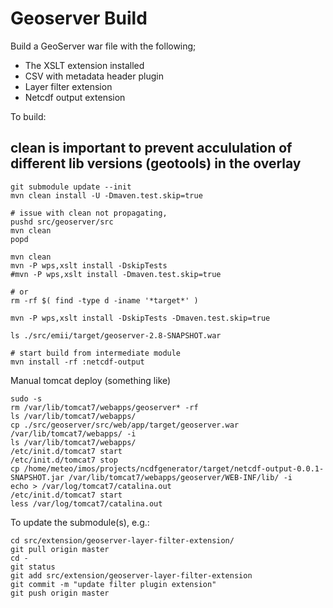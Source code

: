 Geoserver Build
===============

Build a GeoServer war file with the following;

* The XSLT extension installed
* CSV with metadata header plugin
* Layer filter extension
* Netcdf output extension

To build:

## clean is important to prevent accululation of different lib versions (geotools) in the overlay

```
git submodule update --init
mvn clean install -U -Dmaven.test.skip=true

# issue with clean not propagating,
pushd src/geoserver/src
mvn clean
popd

mvn clean
mvn -P wps,xslt install -DskipTests
#mvn -P wps,xslt install -Dmaven.test.skip=true

# or
rm -rf $( find -type d -iname '*target*' ) 

mvn -P wps,xslt install -DskipTests -Dmaven.test.skip=true

ls ./src/emii/target/geoserver-2.8-SNAPSHOT.war

# start build from intermediate module
mvn install -rf :netcdf-output

```

Manual tomcat deploy (something like)
```
sudo -s
rm /var/lib/tomcat7/webapps/geoserver* -rf
ls /var/lib/tomcat7/webapps/
cp ./src/geoserver/src/web/app/target/geoserver.war  /var/lib/tomcat7/webapps/ -i
ls /var/lib/tomcat7/webapps/
/etc/init.d/tomcat7 start
/etc/init.d/tomcat7 stop
cp /home/meteo/imos/projects/ncdfgenerator/target/netcdf-output-0.0.1-SNAPSHOT.jar /var/lib/tomcat7/webapps/geoserver/WEB-INF/lib/ -i
echo > /var/log/tomcat7/catalina.out
/etc/init.d/tomcat7 start
less /var/log/tomcat7/catalina.out

```

To update the submodule(s), e.g.:

```
cd src/extension/geoserver-layer-filter-extension/
git pull origin master
cd -
git status
git add src/extension/geoserver-layer-filter-extension
git commit -m "update filter plugin extension"
git push origin master
```
